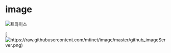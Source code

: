 # image

![트와이스](https://raw.githubusercontent.com/mtinet/image/master/r3QqYGQ.jpg)



[![https://raw.githubusercontent.com/mtinet/image/master/github_imageServer.png)](https://youtu.be/w8VC7C7nnGc)
